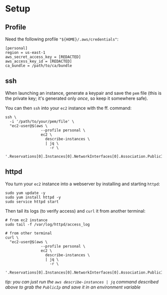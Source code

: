 # Setup

## Profile

Need the following profile `"${HOME}/.aws/credentials"`:

``` 
[personal]
region = us-east-1
aws_secret_access_key = [REDACTED] 
aws_access_key_id = [REDACTED] 
ca_bundle = /path/to/ca/bundle 
```

## ssh

When launching an instance, generate a keypair and save the `pem` file (this is the private key; it's generated only _once_, so keep it somewhere safe).

You can then `ssh` into your `ec2` instance with the ff. command:

```
ssh \
  -i '/path/to/your/pem/file' \
  "ec2-user@$(aws \
                --profile personal \
                ec2 \
                  describe-instances \
                  | jq \
                    -r \
                    '.Reservations[0].Instances[0].NetworkInterfaces[0].Association.PublicIp')"
```

## httpd

You turn your `ec2` instance into a webserver by installing and starting `httpd`:

```
sudo yum update -y
sudo yum install httpd -y
sudo service httpd start
```

Then tail its logs (to verify access) and `curl` it from another terminal:

```
# from ec2 instance
sudo tail -f /var/log/httpd/access_log

# from other terminal
curl \
  "ec2-user@$(aws \
                --profile personal \
                ec2 \
                  describe-instances \
                  | jq \
                    -r \
                    '.Reservations[0].Instances[0].NetworkInterfaces[0].Association.PublicIp')"
```

_tip: you can just run the `aws describe-instances | jq` command described above to grab the `PublicIp` and save it in an environment variable_

